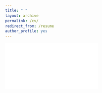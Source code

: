 ```yaml
---
title: " "
layout: archive
permalink: /cv/
redirect_from: /resume
author_profile: yes
---
```


![](/images/CV.pdf)

